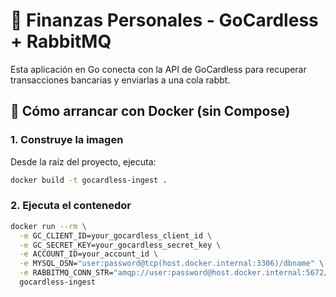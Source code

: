 # 💸 Finanzas Personales - GoCardless + RabbitMQ

Esta aplicación en Go conecta con la API de GoCardless para recuperar transacciones bancarias y enviarlas a una cola rabbt.

## 🚀 Cómo arrancar con Docker (sin Compose)

### 1. Construye la imagen

Desde la raíz del proyecto, ejecuta:

```bash
docker build -t gocardless-ingest .
```

### 2. Ejecuta el contenedor

```bash
docker run --rm \
  -e GC_CLIENT_ID=your_gocardless_client_id \
  -e GC_SECRET_KEY=your_gocardless_secret_key \
  -e ACCOUNT_ID=your_account_id \
  -e MYSQL_DSN="user:password@tcp(host.docker.internal:3306)/dbname" \
  -e RABBITMQ_CONN_STR="amqp://user:password@host.docker.internal:5672/" \
  gocardless-ingest
```